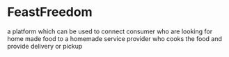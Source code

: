 # FeastFreedom
a platform which can be used to connect consumer who are looking for home made food to a homemade service provider who cooks the food and provide delivery or pickup
